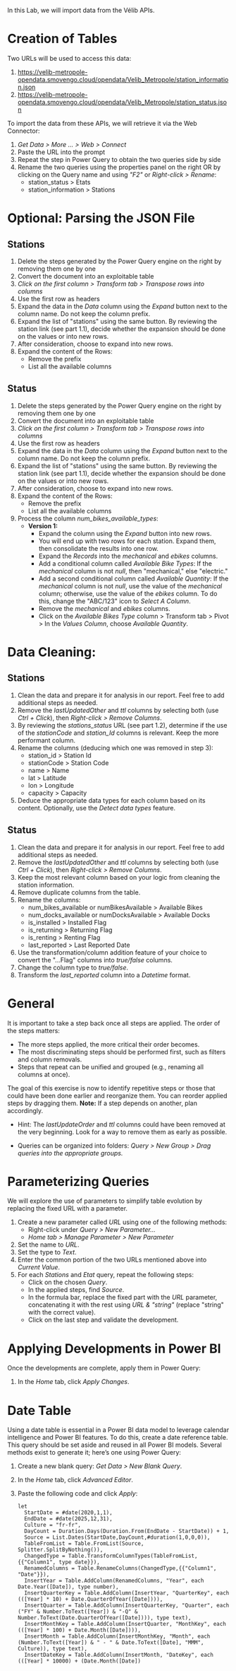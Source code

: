 

In this Lab, we will import data from the Vélib APIs.

# Creation of Tables

Two URLs will be used to access this data:  
1. https://velib-metropole-opendata.smovengo.cloud/opendata/Velib_Metropole/station_information.json  
2. https://velib-metropole-opendata.smovengo.cloud/opendata/Velib_Metropole/station_status.json  

To import the data from these APIs, we will retrieve it via the Web Connector:  
1. _Get Data > More ... > Web > Connect_  
2. Paste the URL into the prompt  
3. Repeat the step in Power Query to obtain the two queries side by side  
4. Rename the two queries using the properties panel on the right OR by clicking on the Query name and using _"F2"_ or _Right-click > Rename_:  
   - station_status > Etats  
   - station_information > Stations  

# Optional: Parsing the JSON File  

## Stations  
1. Delete the steps generated by the Power Query engine on the right by removing them one by one  
2. Convert the document into an exploitable table  
3. _Click on the first column > Transform tab > Transpose rows into columns_  
4. Use the first row as headers  
5. Expand the data in the _Data_ column using the _Expand_ button next to the column name. Do not keep the column prefix.  
6. Expand the list of "stations" using the same button. By reviewing the station link (see part 1.1), decide whether the expansion should be done on the values or into new rows.  
7. After consideration, choose to expand into new rows.  
8. Expand the content of the Rows:  
   - Remove the prefix  
   - List all the available columns  

## Status  
1. Delete the steps generated by the Power Query engine on the right by removing them one by one  
2. Convert the document into an exploitable table  
3. _Click on the first column > Transform tab > Transpose rows into columns_  
4. Use the first row as headers  
5. Expand the data in the _Data_ column using the _Expand_ button next to the column name. Do not keep the column prefix.  
6. Expand the list of "stations" using the same button. By reviewing the station link (see part 1.1), decide whether the expansion should be done on the values or into new rows.  
7. After consideration, choose to expand into new rows.  
8. Expand the content of the Rows:  
   - Remove the prefix  
   - List all the available columns  
9. Process the column _num_bikes_available_types_:  
   - **Version 1:**  
     - Expand the column using the _Expand_ button into new rows.  
     - You will end up with two rows for each station. Expand them, then consolidate the results into one row.  
     - Expand the _Records_ into the _mechanical_ and _ebikes_ columns.  
     - Add a conditional column called _Available Bike Types_: If the _mechanical_ column is not _null_, then "mechanical," else "electric."  
     - Add a second conditional column called _Available Quantity_: If the _mechanical_ column is not _null_, use the value of the _mechanical_ column; otherwise, use the value of the _ebikes_ column. To do this, change the "ABC/123" icon to _Select A Column_.  
     - Remove the _mechanical_ and _ebikes_ columns.  
     - Click on the _Available Bikes Type_ column > Transform tab > Pivot > In the _Values Column_, choose _Available Quantity_.  

# Data Cleaning:  

## Stations  
1. Clean the data and prepare it for analysis in our report. Feel free to add additional steps as needed.  
2. Remove the _lastUpdatedOther_ and _ttl_ columns by selecting both (use _Ctrl + Click_), then _Right-click > Remove Columns_.  
3. By reviewing the _stations_status_ URL (see part 1.2), determine if the use of the _stationCode_ and _station_Id_ columns is relevant. Keep the more performant column.  
4. Rename the columns (deducing which one was removed in step 3):  
   - station_id > Station Id  
   - stationCode > Station Code  
   - name > Name  
   - lat > Latitude  
   - lon > Longitude  
   - capacity > Capacity  
5. Deduce the appropriate data types for each column based on its content. Optionally, use the _Detect data types_ feature.  

## Status  
1. Clean the data and prepare it for analysis in our report. Feel free to add additional steps as needed.  
2. Remove the _lastUpdatedOther_ and _ttl_ columns by selecting both (use _Ctrl + Click_), then _Right-click > Remove Columns_.  
3. Keep the most relevant column based on your logic from cleaning the station information.  
4. Remove duplicate columns from the table.  
5. Rename the columns:  
   - num_bikes_available or numBikesAvailable > Available Bikes  
   - num_docks_available or numDocksAvailable > Available Docks  
   - is_installed > Installed Flag  
   - is_returning > Returning Flag  
   - is_renting > Renting Flag  
   - last_reported > Last Reported Date  
6. Use the transformation/column addition feature of your choice to convert the "...Flag" columns into _true/false_ columns.  
7. Change the column type to _true/false_.  
8. Transform the _last_reported_ column into a _Datetime_ format.  

# General  

It is important to take a step back once all steps are applied. The order of the steps matters:  
- The more steps applied, the more critical their order becomes.  
- The most discriminating steps should be performed first, such as filters and column removals.  
- Steps that repeat can be unified and grouped (e.g., renaming all columns at once).  

The goal of this exercise is now to identify repetitive steps or those that could have been done earlier and reorganize them. You can reorder applied steps by dragging them. **Note:** If a step depends on another, plan accordingly.  
- Hint: The _lastUpdateOrder_ and _ttl_ columns could have been removed at the very beginning. Look for a way to remove them as early as possible.  

- Queries can be organized into folders: _Query > New Group > Drag queries into the appropriate groups._  

# Parameterizing Queries  

We will explore the use of parameters to simplify table evolution by replacing the fixed URL with a parameter.  
1. Create a new parameter called _URL_ using one of the following methods:  
   - Right-click under _Query > New Parameter..._  
   - _Home tab > Manage Parameter > New Parameter_  
2. Set the name to _URL_.  
3. Set the type to _Text_.  
4. Enter the common portion of the two URLs mentioned above into _Current Value_.  
5. For each _Stations_ and _Etat_ query, repeat the following steps:  
   - Click on the chosen _Query_.  
   - In the applied steps, find _Source_.  
   - In the formula bar, replace the fixed part with the _URL_ parameter, concatenating it with the rest using _URL & "string"_ (replace "string" with the correct value).  
   - Click on the last step and validate the development.  

# Applying Developments in Power BI  

Once the developments are complete, apply them in Power Query:  
1. In the _Home_ tab, click _Apply Changes_.  

# Date Table  

Using a date table is essential in a Power BI data model to leverage calendar intelligence and Power BI features. To do this, create a date reference table. This query should be set aside and reused in all Power BI models. Several methods exist to generate it; here’s one using Power Query:  
1. Create a new blank query: _Get Data > New Blank Query_.  
2. In the _Home_ tab, click _Advanced Editor_.  
3. Paste the following code and click _Apply_:  

   ```  
   let  
     StartDate = #date(2020,1,1),  
     EndDate = #date(2025,12,31),  
     Culture = "fr-fr",  
     DayCount = Duration.Days(Duration.From(EndDate - StartDate)) + 1,  
     Source = List.Dates(StartDate,DayCount,#duration(1,0,0,0)),  
     TableFromList = Table.FromList(Source, Splitter.SplitByNothing()),    
     ChangedType = Table.TransformColumnTypes(TableFromList,{{"Column1", type date}}),  
     RenamedColumns = Table.RenameColumns(ChangedType,{{"Column1", "Date"}}),  
     InsertYear = Table.AddColumn(RenamedColumns, "Year", each Date.Year([Date]), type number),  
     InsertQuarterKey = Table.AddColumn(InsertYear, "QuarterKey", each (([Year] * 10) + Date.QuarterOfYear([Date]))),  
     InsertQuarter = Table.AddColumn(InsertQuarterKey, "Quarter", each ("FY" & Number.ToText([Year]) & "-Q" & Number.ToText(Date.QuarterOfYear([Date]))), type text),  
     InsertMonthKey = Table.AddColumn(InsertQuarter, "MonthKey", each (([Year] * 100) + Date.Month([Date]))),  
     InsertMonth = Table.AddColumn(InsertMonthKey, "Month", each (Number.ToText([Year]) & " - " & Date.ToText([Date], "MMM", Culture)), type text),  
     InsertDateKey = Table.AddColumn(InsertMonth, "DateKey", each (([Year] * 10000) + (Date.Month([Date])  
   ```
